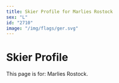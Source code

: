 ```yaml
---
title: Skier Profile for Marlies Rostock
sex: "L"
id: "2710"
image: "/img/flags/ger.svg" 
---
```


# Skier Profile

This page is for: Marlies Rostock.
    